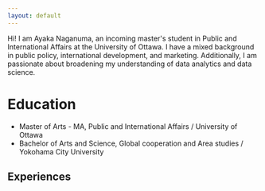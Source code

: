 ```yaml
---
layout: default
---
```


Hi! I am Ayaka Naganuma, an incoming master's student in Public and International Affairs at the University of Ottawa. I have a mixed background in public policy, international development, and marketing. Additionally, I am passionate about broadening my understanding of data analytics and data science. 


# Education

- Master of Arts - MA, Public and International Affairs / University of Ottawa
- Bachelor of Arts and Science, Global cooperation and Area studies / Yokohama City University 

## Experiences

